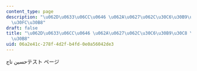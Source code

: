 ```yaml
---
content_type: page
description: "\u062D\u0633\u06CC\u0646 \u062A\u0627\u062C\u30C6\u30B9\u30C8 \u30DA\
  \u30FC\u30B8"
draft: false
title: "\u062D\u0633\u06CC\u0646 \u062A\u0627\u062C\u30C6\u30B9\u30C8 \u30DA\u30FC\
  \u30B8"
uid: 06a2e41c-278f-4d2f-b4fd-0e0a56042de3
---
```

حسین تاجテスト ページ